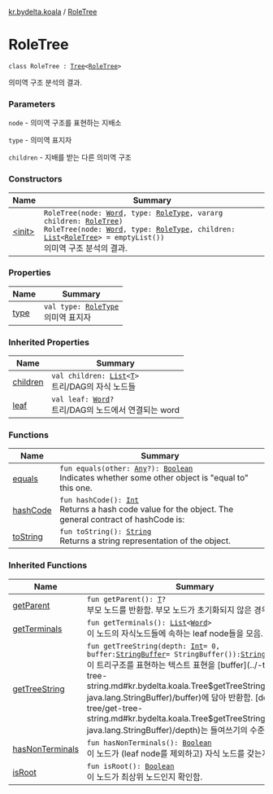 [kr.bydelta.koala](../index.md) / [RoleTree](./index.md)

# RoleTree

`class RoleTree : `[`Tree`](../-tree/index.md)`<`[`RoleTree`](./index.md)`>`

의미역 구조 분석의 결과.

### Parameters

`node` - 의미역 구조를 표현하는 지배소

`type` - 의미역 표지자

`children` - 지배를 받는 다른 의미역 구조

### Constructors

| Name | Summary |
|---|---|
| [&lt;init&gt;](-init-.md) | `RoleTree(node: `[`Word`](../-word/index.md)`, type: `[`RoleType`](../-role-type/index.md)`, vararg children: `[`RoleTree`](./index.md)`)`<br>`RoleTree(node: `[`Word`](../-word/index.md)`, type: `[`RoleType`](../-role-type/index.md)`, children: `[`List`](https://kotlinlang.org/api/latest/jvm/stdlib/kotlin.collections/-list/index.html)`<`[`RoleTree`](./index.md)`> = emptyList())`<br>의미역 구조 분석의 결과. |

### Properties

| Name | Summary |
|---|---|
| [type](type.md) | `val type: `[`RoleType`](../-role-type/index.md)<br>의미역 표지자 |

### Inherited Properties

| Name | Summary |
|---|---|
| [children](../-tree/children.md) | `val children: `[`List`](https://kotlinlang.org/api/latest/jvm/stdlib/kotlin.collections/-list/index.html)`<`[`T`](../-tree/index.md#T)`>`<br>트리/DAG의 자식 노드들 |
| [leaf](../-tree/leaf.md) | `val leaf: `[`Word`](../-word/index.md)`?`<br>트리/DAG의 노드에서 연결되는 word |

### Functions

| Name | Summary |
|---|---|
| [equals](equals.md) | `fun equals(other: `[`Any`](https://kotlinlang.org/api/latest/jvm/stdlib/kotlin/-any/index.html)`?): `[`Boolean`](https://kotlinlang.org/api/latest/jvm/stdlib/kotlin/-boolean/index.html)<br>Indicates whether some other object is "equal to" this one. |
| [hashCode](hash-code.md) | `fun hashCode(): `[`Int`](https://kotlinlang.org/api/latest/jvm/stdlib/kotlin/-int/index.html)<br>Returns a hash code value for the object.  The general contract of hashCode is: |
| [toString](to-string.md) | `fun toString(): `[`String`](https://kotlinlang.org/api/latest/jvm/stdlib/kotlin/-string/index.html)<br>Returns a string representation of the object. |

### Inherited Functions

| Name | Summary |
|---|---|
| [getParent](../-tree/get-parent.md) | `fun getParent(): `[`T`](../-tree/index.md#T)`?`<br>부모 노드를 반환함. 부모 노드가 초기화되지 않은 경우 null. |
| [getTerminals](../-tree/get-terminals.md) | `fun getTerminals(): `[`List`](https://kotlinlang.org/api/latest/jvm/stdlib/kotlin.collections/-list/index.html)`<`[`Word`](../-word/index.md)`>`<br>이 노드의 자식노드들에 속하는 leaf node들을 모음. |
| [getTreeString](../-tree/get-tree-string.md) | `fun getTreeString(depth: `[`Int`](https://kotlinlang.org/api/latest/jvm/stdlib/kotlin/-int/index.html)` = 0, buffer: `[`StringBuffer`](http://docs.oracle.com/javase/6/docs/api/java/lang/StringBuffer.html)` = StringBuffer()): `[`StringBuffer`](http://docs.oracle.com/javase/6/docs/api/java/lang/StringBuffer.html)<br>이 트리구조를 표현하는 텍스트 표현을 [buffer](../-tree/get-tree-string.md#kr.bydelta.koala.Tree$getTreeString(kotlin.Int, java.lang.StringBuffer)/buffer)에 담아 반환함. [depth](../-tree/get-tree-string.md#kr.bydelta.koala.Tree$getTreeString(kotlin.Int, java.lang.StringBuffer)/depth)는 들여쓰기의 수준임. |
| [hasNonTerminals](../-tree/has-non-terminals.md) | `fun hasNonTerminals(): `[`Boolean`](https://kotlinlang.org/api/latest/jvm/stdlib/kotlin/-boolean/index.html)<br>이 노드가 (leaf node를 제외하고) 자식 노드를 갖는지 확인. |
| [isRoot](../-tree/is-root.md) | `fun isRoot(): `[`Boolean`](https://kotlinlang.org/api/latest/jvm/stdlib/kotlin/-boolean/index.html)<br>이 노드가 최상위 노드인지 확인함. |
